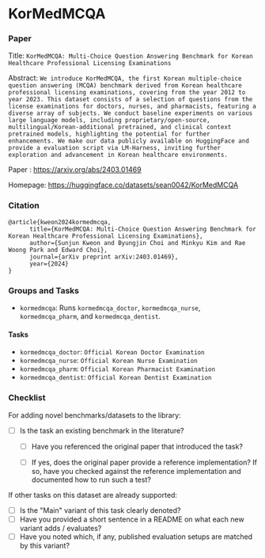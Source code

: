 # KorMedMCQA

### Paper

Title: `KorMedMCQA: Multi-Choice Question Answering Benchmark for Korean Healthcare Professional Licensing Examinations`

Abstract: `We introduce KorMedMCQA, the first Korean multiple-choice question answering (MCQA) benchmark derived from Korean healthcare professional licensing examinations, covering from the year 2012 to year 2023. This dataset consists of a selection of questions from the license examinations for doctors, nurses, and pharmacists, featuring a diverse array of subjects. We conduct baseline experiments on various large language models, including proprietary/open-source, multilingual/Korean-additional pretrained, and clinical context pretrained models, highlighting the potential for further enhancements. We make our data publicly available on HuggingFace and provide a evaluation script via LM-Harness, inviting further exploration and advancement in Korean healthcare environments.`


Paper : https://arxiv.org/abs/2403.01469

Homepage: https://huggingface.co/datasets/sean0042/KorMedMCQA


### Citation

```
@article{kweon2024kormedmcqa,
      title={KorMedMCQA: Multi-Choice Question Answering Benchmark for Korean Healthcare Professional Licensing Examinations},
      author={Sunjun Kweon and Byungjin Choi and Minkyu Kim and Rae Woong Park and Edward Choi},
      journal={arXiv preprint arXiv:2403.01469},
      year={2024}
}
```

### Groups and Tasks

* `kormedmcqa`: Runs `kormedmcqa_doctor`, `kormedmcqa_nurse`, `kormedmcqa_pharm`, and `kormedmcqa_dentist`.

#### Tasks

* `kormedmcqa_doctor`: `Official Korean Doctor Examination`
* `kormedmcqa_nurse`: `Official Korean Nurse Examination`
* `kormedmcqa_pharm`: `Official Korean Pharmacist Examination`
* `kormedmcqa_dentist`: `Official Korean Dentist Examination`

### Checklist

For adding novel benchmarks/datasets to the library:
* [ ] Is the task an existing benchmark in the literature?
  * [ ] Have you referenced the original paper that introduced the task?
  * [ ] If yes, does the original paper provide a reference implementation? If so, have you checked against the reference implementation and documented how to run such a test?


If other tasks on this dataset are already supported:
* [ ] Is the "Main" variant of this task clearly denoted?
* [ ] Have you provided a short sentence in a README on what each new variant adds / evaluates?
* [ ] Have you noted which, if any, published evaluation setups are matched by this variant?
